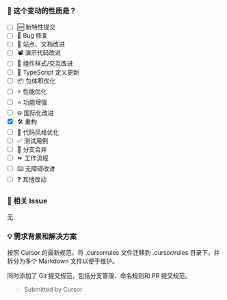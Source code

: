 ### 🤔 这个变动的性质是？

- [ ] 🆕 新特性提交
- [ ] 🐞 Bug 修复
- [ ] 📝 站点、文档改进
- [ ] 📽️ 演示代码改进
- [ ] 💄 组件样式/交互改进
- [ ] 🤖 TypeScript 定义更新
- [ ] 📦 包体积优化
- [ ] ⚡️ 性能优化
- [ ] ⭐️ 功能增强
- [ ] 🌐 国际化改进
- [x] 🛠 重构
- [ ] 🎨 代码风格优化
- [ ] ✅ 测试用例
- [ ] 🔀 分支合并
- [ ] ⏩ 工作流程
- [ ] ⌨️ 无障碍改进
- [ ] ❓ 其他改动

### 🔗 相关 Issue

无

### 💡 需求背景和解决方案

按照 Cursor 的最新规范，将 .cursorrules 文件迁移到 .cursor/rules 目录下，并拆分为多个 Markdown 文件以便于维护。

同时添加了 Git 提交规范，包括分支管理、命名规则和 PR 提交规范。

> Submitted by Cursor
